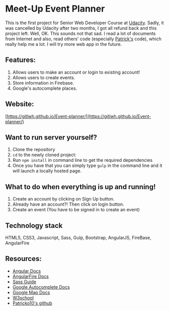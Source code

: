 # Meet-Up Event Planner
This is the first project for Senior Web Developer Course at [Udacity](https://www.udacity.com). Sadly, it was cancelled by Udacity after two months, I got all refund back and this project left. Well, OK. This sounds not that sad. I read a lot of documents from Internet and also, read others' code (especially [Patrick's](https://github.com/PatrickO10) code), which really help me a lot. I will try more web app in the future.

## Features:
1. Allows users to make an account or login to existing account!
2. Allows users to create events.
3. Store information in Firebase.
4. Google's autocomplete places.

## Website:
[https://gitlwh.github.io/Event-planner/](https://gitlwh.github.io/Event-planner/)

## Want to run server yourself?
1. Clone the repository
2. `cd` to the newly cloned project:
3. Run `npm install` in command line to get the required dependencies
4. Once you have that you can simply type `gulp` in the command line and it will launch a locally hosted page.


## What to do when everything is up and running!
1. Create an account by clicking on Sign Up button.
2. Already have an account?! Then click on login button.
3. Create an event (You have to be signed in to create an event)

## Technology stack
HTML5, CSS3, Javascript, Sass, Gulp, Bootstrap, AngularJS, FireBase, AngularFire

## Resources:
- [Angular Docs](https://docs.angularjs.org/guide)
- [AngularFire Docs](https://www.firebase.com/docs/web/libraries/angular/api.html)
- [Sass Guide](https://responsivedesign.is/develop/getting-started-with-sass)
- [Google Autocomplete Docs](https://developers.google.com/maps/documentation/javascript/places-autocomplete?utm_source=welovemapsdevelopers&utm_campaign=mdr-gdl)
- [Google Map Docs](https://developers.google.com/maps/documentation/javascript/tutorial)
- [W3school](http://www.w3schools.com/)
- [Patricko10's github](https://github.com/PatrickO10)
